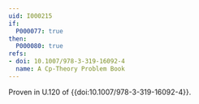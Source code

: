 ```yaml
---
uid: I000215
if:
  P000077: true
then:
  P000080: true
refs:
- doi: 10.1007/978-3-319-16092-4
  name: A Cp-Theory Problem Book
---
```


Proven in U.120 of {{doi:10.1007/978-3-319-16092-4}}.
